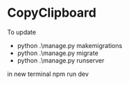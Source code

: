 # CopyClipboard
To update
- python .\manage.py makemigrations
- python .\manage.py migrate
- python .\manage.py runserver

in new terminal npm run dev
